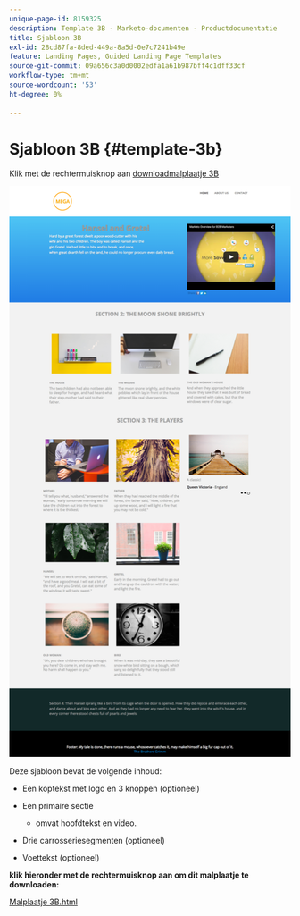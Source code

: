 ```yaml
---
unique-page-id: 8159325
description: Template 3B - Marketo-documenten - Productdocumentatie
title: Sjabloon 3B
exl-id: 28cd87fa-8ded-449a-8a5d-0e7c7241b49e
feature: Landing Pages, Guided Landing Page Templates
source-git-commit: 09a656c3a0d0002edfa1a61b987bff4c1dff33cf
workflow-type: tm+mt
source-wordcount: '53'
ht-degree: 0%

---
```


# Sjabloon 3B {#template-3b}

Klik met de rechtermuisknop aan [ downloadmalplaatje 3B ](https://experienceleague.adobe.com/landing/marketo/lp-templates/template-3b.html)

![](assets/image2015-6-15-11-3a11-3a30.png)

Deze sjabloon bevat de volgende inhoud:

* Een koptekst met logo en 3 knoppen (optioneel)
* Een primaire sectie

   * omvat hoofdtekst en video.

* Drie carrosseriesegmenten (optioneel)
* Voettekst (optioneel)

**klik hieronder met de rechtermuisknop aan om dit malplaatje te downloaden:**

[ Malplaatje 3B.html ](https://experienceleague.adobe.com/landing/marketo/lp-templates/template-3b.html)

